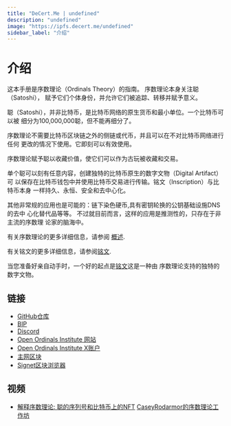 ```yaml
---
title: "DeCert.Me | undefined"
description: "undefined"
image: "https://ipfs.decert.me/undefined"
sidebar_label: "介绍"
---
```

介绍
============

这本手册是序数理论（Ordinals Theory）的指南。 序数理论本身关注聪（Satoshi），
赋予它们个体身份，并允许它们被追踪、转移并赋予意义。



聪（Satoshi），并非比特币，是比特币网络的原生货币和最小单位。一个比特币可以被
细分为100,000,000聪，但不能再细分了。


序数理论不需要比特币区块链之外的侧链或代币，并且可以在不对比特币网络进行任何
更改的情况下使用。它即刻可以有效使用。


序数理论赋予聪以收藏价值，使它们可以作为古玩被收藏和交易。


单个聪可以刻有任意内容，创建独特的比特币原生的数字文物（Digital Artifact）可
以保存在比特币钱包中并使用比特币交易进行传输。铭文（Inscription）与比特币本身
一样持久、永恒、安全和去中心化。




其他非常规的应用也是可能的：链下染色硬币,具有密钥轮换的公钥基础设施DNS 的去中
心化替代品等等。 不过就目前而言，这样的应用是推测性的，只存在于非主流的序数理
论家的脑海中。




有关序数理论的更多详细信息，请参阅 [概述](overview.md).

有关铭文的更多详细信息，请参阅[铭文](inscriptions.md).

当您准备好亲自动手时，一个好的起点是[铭文](guides/inscriptions.md)这是一种由
序数理论支持的独特的数字文物。



链接
-----

- [GitHub仓库](https://github.com/ordinals/ord/)
- [BIP](https://github.com/ordinals/ord/blob/master/bip.mediawiki)
- [Discord](https://discord.gg/ordinals)
- [Open Ordinals Institute 网站](https://ordinals.org/)
- [Open Ordinals Institute X账户](https://x.com/ordinalsorg)
- [主网区块](https://ordinals.com)
- [Signet区块浏览器](https://signet.ordinals.com)

视频
------

- [解释序数理论: 聪的序列号和比特币上的NFT](https://www.youtube.com/watch?v=rSS0O2KQpsI)
[CaseyRodarmor的序数理论工作坊 ](https://www.youtube.com/watch?v=MC_haVa6N3I)

